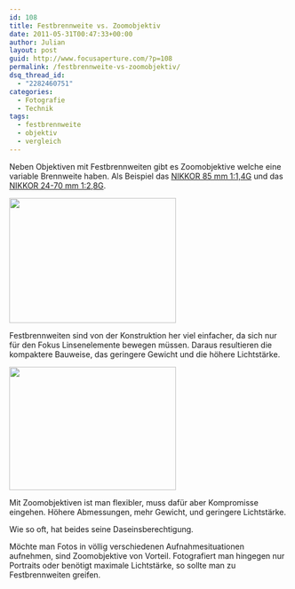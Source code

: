 ```yaml
---
id: 108
title: Festbrennweite vs. Zoomobjektiv
date: 2011-05-31T00:47:33+00:00
author: Julian
layout: post
guid: http://www.focusaperture.com/?p=108
permalink: /festbrennweite-vs-zoomobjektiv/
dsq_thread_id:
  - "2282460751"
categories:
  - Fotografie
  - Technik
tags:
  - festbrennweite
  - objektiv
  - vergleich
---
```

Neben Objektiven mit Festbrennweiten gibt es Zoomobjektive welche eine variable Brennweite haben. Als Beispiel das <a href="http://www.nikon.de/de_DE/product/nikkor-lenses/auto-focus-lenses/fx/single-focal-length/af-s-nikkor-85mm-f-1-4g" target="_blank">NIKKOR 85 mm 1:1,4G</a> und das <a href="http://www.nikon.de/de_DE/product/nikkor-lenses/auto-focus-lenses/fx/zoom/24-70mm-f-2-8g-ed-af-s-nikkor" target="_blank">NIKKOR 24-70 mm 1:2,8G</a>.

<!--startcolumns-->

[<img src="https://i2.wp.com/www.focusaperture.com/wp-content/uploads/2011/05/NIKKOR-85-mm-14G-300x225.jpg?resize=300%2C225" alt="" title="NIKKOR 85 mm 1,4G" width="300" height="225" class="alignnone size-medium wp-image-182" srcset="https://i0.wp.com/focusaperture.com/wp-content/uploads/2011/05/NIKKOR-85-mm-14G.jpg?resize=300%2C225 300w, https://i0.wp.com/focusaperture.com/wp-content/uploads/2011/05/NIKKOR-85-mm-14G.jpg?w=700 700w" sizes="(max-width: 300px) 100vw, 300px" data-recalc-dims="1" />](https://i0.wp.com/www.focusaperture.com/wp-content/uploads/2011/05/NIKKOR-85-mm-14G.jpg)

Festbrennweiten sind von der Konstruktion her viel einfacher, da sich nur für den Fokus Linsenelemente bewegen müssen. Daraus resultieren die kompaktere Bauweise, das geringere Gewicht und die höhere Lichtstärke.
  
<!--column-->

[<img src="https://i1.wp.com/www.focusaperture.com/wp-content/uploads/2011/05/NIKKOR-24-70-mm-28G-300x222.jpg?resize=300%2C222" alt="" title="NIKKOR 24-70 mm 2,8G" width="300" height="222" class="alignnone size-medium wp-image-183" srcset="https://i2.wp.com/focusaperture.com/wp-content/uploads/2011/05/NIKKOR-24-70-mm-28G.jpg?resize=300%2C222 300w, https://i2.wp.com/focusaperture.com/wp-content/uploads/2011/05/NIKKOR-24-70-mm-28G.jpg?w=350 350w" sizes="(max-width: 300px) 100vw, 300px" data-recalc-dims="1" />](https://i1.wp.com/www.focusaperture.com/wp-content/uploads/2011/05/NIKKOR-24-70-mm-28G.jpg)

Mit Zoomobjektiven ist man flexibler, muss dafür aber Kompromisse eingehen. Höhere Abmessungen, mehr Gewicht, und geringere Lichtstärke.
  
<!--stopcolumns-->


  
Wie so oft, hat beides seine Daseinsberechtigung.
  
Möchte man Fotos in völlig verschiedenen Aufnahmesituationen aufnehmen, sind Zoomobjektive von Vorteil. Fotografiert man hingegen nur Portraits oder benötigt maximale Lichtstärke, so sollte man zu Festbrennweiten greifen.